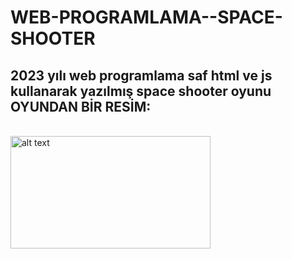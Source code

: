 # WEB-PROGRAMLAMA--SPACE-SHOOTER
2023 yılı web programlama saf html ve js kullanarak yazılmış space shooter oyunu
<br>
OYUNDAN BİR RESİM:
-----------------------------
<br>
<img src="/images/oyundan_kare.jpg" alt="alt text" width="320" height="180">
